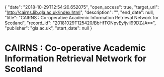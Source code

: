 {
  "date": "2018-10-29T12:54:20.652075", 
  "open_access": true, 
  "target_url": "http://cairns.lib.gla.ac.uk/index.html", 
  "description": "", 
  "end_date": null, 
  "title": "CAIRNS : Co-operative Academic Information Retrieval Network for Scotland", 
  "record_id": "20181029T125420/BbHfTONpvEy/jvil99DZJA==", 
  "publisher": "gla.ac.uk", 
  "start_date": null
}

# CAIRNS : Co-operative Academic Information Retrieval Network for Scotland

